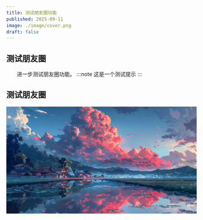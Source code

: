 ```yaml
---
title: 测试朋友圈功能
published: 2025-09-11
image: ./image/cover.png
draft: false
---
```

## 测试朋友圈
&emsp;&emsp;进一步测试朋友圈功能。
:::note
这是一个测试提示
:::

## 测试朋友圈
![图片测试](./image/banner.png)